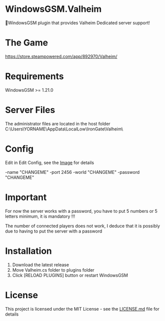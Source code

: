 # WindowsGSM.Valheim
🧩WindowsGSM plugin that provides Valheim Dedicated server support!

# The Game
https://store.steampowered.com/app/892970/Valheim/

# Requirements
WindowsGSM >= 1.21.0

# Server Files
The administrator files are located in the host folder C:\Users\YORNAME\AppData\LocalLow\IronGate\Valheim\

# Config
Edit in Edit Config, see the <a href="https://cdn.discordapp.com/attachments/800673503966789682/810663350102261760/unknown.png">Image</a> for details

-name "CHANGEME" -port 2456 -world "CHANGEME" -password "CHANGEME"

# Important
For now the server works with a password, you have to put 5 numbers or 5 letters minimum, it is mandatory !!!

The number of connected players does not work, I deduce that it is possibly due to having to put the server with a password

# Installation
  1. Download the latest release
  2. Move Valheim.cs folder to plugins folder
  3. Click [RELOAD PLUGINS] button or restart WindowsGSM

# License
This project is licensed under the MIT License - see the <a href="https://github.com/dkdue/WindowsGSM.Valheim/blob/main/LICENSE">LICENSE.md</a> file for details
